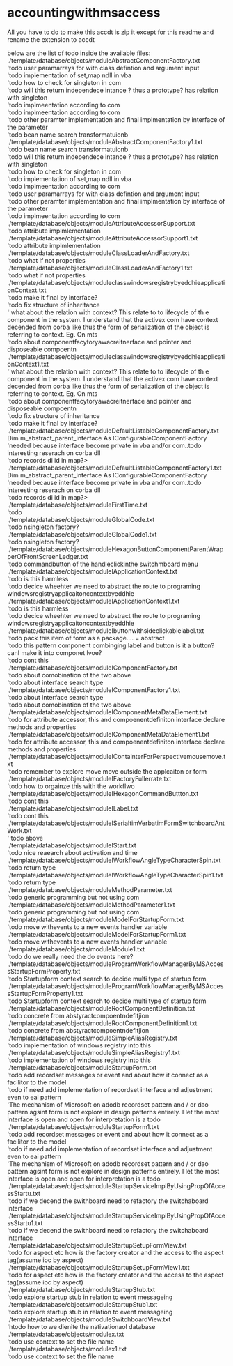 # accountingwithmsaccess
All you have to do to make this accdt is zip it except for this readme and rename the extension to accdt

below are the list of todo inside the available files:
./template/database/objects/moduleAbstractComponentFactory.txt    
	'todo user paramarrays for with class defintion and argument input    
	'todo implementation of set,map ndll in vba  
	'todo how to check for singleton in com  
	'todo will this return independece intance ? thus a prototype? has relation with singleton  
	'todo implmeentation according to com  
	'todo implmeentation according to com  
	'todo other paramter implementation and final implmentation by interface of the parameter    
	'todo bean name search transformatuionb  
./template/database/objects/moduleAbstractComponentFactory1.txt    
	'todo bean name search transformatuionb  
	'todo will this return independece intance ? thus a prototype? has relation with singleton  
	'todo how to check for singleton in com  
	'todo implementation of set,map ndll in vba  
	'todo implmeentation according to com  
	'todo user paramarrays for with class defintion and argument input      
	'todo other paramter implementation and final implmentation by interface of the parameter      
	'todo implmeentation according to com    
./template/database/objects/moduleAttributeAccessorSupport.txt      
	'todo attribute implmlementation    
./template/database/objects/moduleAttributeAccessorSupport1.txt      
	'todo attribute implmlementation    
./template/database/objects/moduleClassLoaderAndFactory.txt      
	'todo what if not properties    
./template/database/objects/moduleClassLoaderAndFactory1.txt	      
	'todo what if not properties    
./template/database/objects/moduleclasswindowsregistrybyeddhieapplicationContext.txt	      
	'todo make it final by interface?      
	'todo fix structure of inheritance    
	''what about the relation with context?  This relate to to lifecycle of th e component in the system. I understand that the activex com have context decended from corba like thus the form of serialization of the object is referring to context. Eg. On mts       
	'todo about componentfacytoryawacreitnerface and pointer and disposeable compoentn    
./template/database/objects/moduleclasswindowsregistrybyeddhieapplicationContext1.txt	      
	''what about the relation with context?  This relate to to lifecycle of th e component in the system. I understand that the activex com have context decended from corba like thus the form of serialization of the object is referring to context. Eg. On mts       
	'todo about componentfacytoryawacreitnerface and pointer and disposeable compoentn    
	'todo fix structure of inheritance    
	'todo make it final by interface?      
./template/database/objects/moduleDefaultListableComponentFactory.txt	      
	Dim m_abstract_parent_interface As IConfigurableComponentFactory 'needed because interface become private in vba and/or com..todo interesting reserach on corba dll    
	'todo records di id in map?>      
./template/database/objects/moduleDefaultListableComponentFactory1.txt	      
	Dim m_abstract_parent_interface As IConfigurableComponentFactory 'needed because interface become private in vba and/or com..todo interesting reserach on corba dll    
	'todo records di id in map?>      
./template/database/objects/moduleFirstTime.txt	      
	'todo      
./template/database/objects/moduleGlobalCode.txt	      
	'todo nsingleton factory?      
./template/database/objects/moduleGlobalCode1.txt	      
	'todo nsingleton factory?      
./template/database/objects/moduleHexagonButtonComponentParentWrapperOfFrontScreenLedger.txt	      
	'todo commandbutton of the handleclickinthe switchmboard menu    
./template/database/objects/moduleIApplicationContext.txt	      
	'todo is this harmless    
	'todo decice wheehter we need to abstract the route to programing windowsregistryapplicaitoncontextbyeddhie    
./template/database/objects/moduleIApplicationContext1.txt	      
	'todo is this harmless    
	'todo decice wheehter we need to abstract the route to programing windowsregistryapplicaitoncontextbyeddhie    
./template/database/objects/moduleIbuttonwithsideclickablelabel.txt	      
	'todo pack this item of form as a package.... = abstract    
	'todo this pattern component combinging label and button is it a button? canI make it into componet lvoe?    
	'todo cont this      
./template/database/objects/moduleIComponentFactory.txt	      
	'todo about comobination of the two above      
	'todo about interface search type      
./template/database/objects/moduleIComponentFactory1.txt	      
	'todo about interface search type      
	'todo about comobination of the two above      
./template/database/objects/moduleIComponentMetaDataElement.txt	      
	'todo for attribute accessor, this and compoenentdefiniton interface declare methods and properties    
./template/database/objects/moduleIComponentMetaDataElement1.txt	      
	'todo for attribute accessor, this and compoenentdefiniton interface declare methods and properties    
./template/database/objects/moduleIContainterForPerspectivemousemove.txt	      
	'todo remember to explore move move outside the applcaiton or form    
./template/database/objects/moduleIFactoryFullerrate.txt	      
	'todo how to orgainze this with the workflwo    
./template/database/objects/moduleIHexagonCommandButtton.txt	      
	'todo cont this      
./template/database/objects/moduleILabel.txt	      
	'todo cont this      
./template/database/objects/moduleISerialtimVerbatimFormSwitchboardAntWork.txt	      
	' todo above    
./template/database/objects/moduleIStart.txt	      
	'todo nice reaearch about activation and time    
./template/database/objects/moduleIWorkflowAngleTypeCharacterSpin.txt	      
	'todo return type    
./template/database/objects/moduleIWorkflowAngleTypeCharacterSpin1.txt	      
	'todo return type    
./template/database/objects/moduleMethodParameter.txt	      
	'todo generic programming but not using com    
./template/database/objects/moduleMethodParameter1.txt	      
	'todo generic programming but not using com    
./template/database/objects/moduleModelForStartupForm.txt	      
	'todo move withevents to a new events handler variable    
./template/database/objects/moduleModelForStartupForm1.txt	      
	'todo move withevents to a new events handler variable    
./template/database/objects/moduleModule1.txt	      
	'todo do we really need the do events here?    
./template/database/objects/moduleProgramWorkflowManagerByMSAccessStartupFormProperty.txt	      
	'todo Startupform context search to decide multi type of startup form    
./template/database/objects/moduleProgramWorkflowManagerByMSAccessStartupFormProperty1.txt	      
	'todo Startupform context search to decide multi type of startup form    
./template/database/objects/moduleRootComponentDefinition.txt	      
	'todo concrete from abstyractcompoentndefitjion    
./template/database/objects/moduleRootComponentDefinition1.txt	      
	'todo concrete from abstyractcompoentndefitjion    
./template/database/objects/moduleSimpleAliasRegistry.txt	      
	'todo implementation of windows registry into this    
./template/database/objects/moduleSimpleAliasRegistry1.txt	      
	'todo implementation of windows registry into this    
./template/database/objects/moduleStartupForm.txt	      
	'todo add recordset messages or event and about how it connect as a facilitor to the model    
	'todo if need add implementation of recordset interface and adjustment even to eai pattern    
	'The mechanism of Microsoft on adodb recordset pattern and / or dao pattern agsint form is not explore in design patterns entirely. I let the most interface is open and open for interpretation is a todo      
./template/database/objects/moduleStartupForm1.txt	      
	'todo add recordset messages or event and about how it connect as a facilitor to the model    
	'todo if need add implementation of recordset interface and adjustment even to eai pattern    
	'The mechanism of Microsoft on adodb recordset pattern and / or dao pattern agsint form is not explore in design patterns entirely. I let the most interface is open and open for interpretation is a todo      
./template/database/objects/moduleStartupServiceImplByUsingPropOfAccessStartu.txt	      
	'todo if we decend the swithboard need to refactory the switchaboard interface    
./template/database/objects/moduleStartupServiceImplByUsingPropOfAccessStartu1.txt	      
	'todo if we decend the swithboard need to refactory the switchaboard interface    
./template/database/objects/moduleStartupSetupFormView.txt	      
	'todo for aspect etc how is the factory creator and the access to the aspect tag(assume ioc by aspect)    
./template/database/objects/moduleStartupSetupFormView1.txt	      
	'todo for aspect etc how is the factory creator and the access to the aspect tag(assume ioc by aspect)    
./template/database/objects/moduleStartupStub.txt	      
	'todo explore startup stub in relation to event messageing    
./template/database/objects/moduleStartupStub1.txt	      
	'todo explore startup stub in relation to event messageing    
./template/database/objects/moduleSwitchboardView.txt	      
	'htodo how to we dienite the nativationaol database    
./template/database/objects/modulex.txt	      
	'todo use context to set the file name    
./template/database/objects/modulex1.txt	      
	'todo use context to set the file name    

